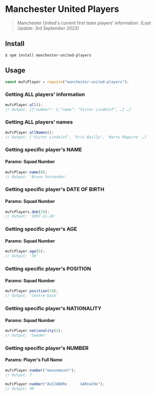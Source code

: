 # Manchester United Players

> Manchester United's current first team players' information. _(Last Update: 3rd September 2023)_

## Install

```
$ npm install manchester-united-players
```

## Usage

```js
const mufcPlayer = require("manchester-united-players");
```

### Getting ALL players' information

```js
mufcPlayer.all();
// Output: [{"number": 2,"name": "Victor Lindelof", …} …]
```

### Getting ALL players' names

```js
mufcPlayer.allNames();
// Output: ['Victor Lindelof', 'Eric Bailly', 'Harry Maguire' …]
```

### Getting specific player's NAME

#### Params: Squad Number

```js
mufcPlayer.name(8);
// Output: 'Bruno Fernandes'
```

### Getting specific player's DATE OF BIRTH

#### Params: Squad Number

```js
mufcPlayers.dob(29);
// Output: '1997-11-26'
```

### Getting specific player's AGE

#### Params: Squad Number

```js
mufcPlayer.age(5);
// Output: '30'
```

### Getting specific player's POSITION

#### Params: Squad Number

```js
mufcPlayer.position(19);
// Output: 'Centre-back'
```

### Getting specific player's NATIONALITY

#### Params: Squad Number

```js
mufcPlayer.nationality(2);
// Output: 'Sweden'
```

### Getting specific player's NUMBER

#### Params: Player's Full Name

```js
mufcPlayer.number("masonmount");
// Output: 7

mufcPlayer.number("ALEJANDRo      GARnaCHo");
// Output: 49
```
